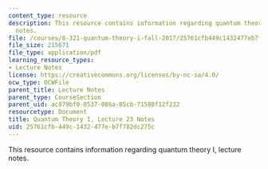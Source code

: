```yaml
---
content_type: resource
description: This resource contains information regarding quantum theory I, lecture
  notes.
file: /courses/8-321-quantum-theory-i-fall-2017/25761cfb449c1432477eb7f782dc275c_MIT8_321F17_lec23.pdf
file_size: 215671
file_type: application/pdf
learning_resource_types:
- Lecture Notes
license: https://creativecommons.org/licenses/by-nc-sa/4.0/
ocw_type: OCWFile
parent_title: Lecture Notes
parent_type: CourseSection
parent_uid: ac879bf0-0537-086a-85cb-71588f12f232
resourcetype: Document
title: Quantum Theory I, Lecture 23 Notes
uid: 25761cfb-449c-1432-477e-b7f782dc275c
---
```

This resource contains information regarding quantum theory I, lecture notes.